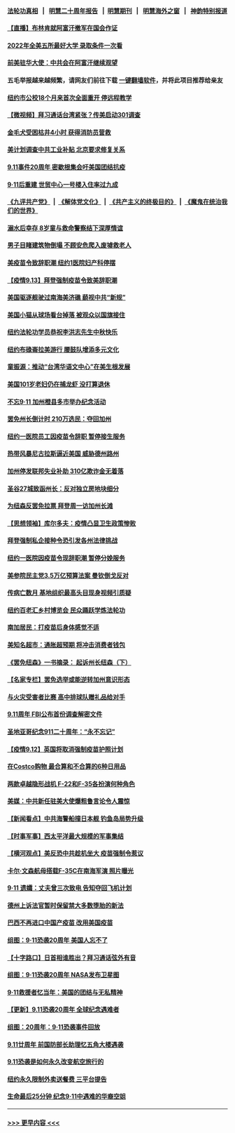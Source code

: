 #### [法轮功真相](https://github.com/gfw-breaker/truth/blob/master/README.md?t=0) &nbsp;&nbsp;|&nbsp;&nbsp; [明慧二十周年报告](https://github.com/gfw-breaker/mh-reports/blob/master/README.md?t=0) &nbsp;&nbsp;|&nbsp;&nbsp;[明慧期刊](https://github.com/gfw-breaker/mh-qikan) &nbsp;&nbsp;|&nbsp;&nbsp; [明慧海外之窗](https://github.com/gfw-breaker/mh-news/blob/master/README.md?t=0) &nbsp;&nbsp;|&nbsp;&nbsp; [神韵特别报道](https://github.com/gfw-breaker/mh-news/blob/master/shenyun.md?t=0)
#### [【直播】布林肯就阿富汗撤军在国会作证](../pages/nsc412/n13231243.md?t=09132101) 
#### [2022年全美五所最好大学 录取条件一次看](../pages/nsc412/n13231114.md?t=09132101) 
#### [前美驻华大使：中共会在阿富汗继续观望](../pages/nsc412/n13231112.md?t=09132101) 
#### 五毛举报越来越频繁，请网友们前往下载 [一键翻墙软件](https://github.com/gfw-breaker/ssr-accounts)，并将此项目推荐给亲友
#### [纽约市公校18个月来首次全面重开 停远程教学](../pages/nsc412/n13230599.md?t=09132101) 
#### [【微视频】拜习通话台湾紧张？传美启动301调查](../pages/nsc412/n13230604.md?t=09132101) 
#### [金毛犬受困枯井4小时 获得消防员营救](../pages/nsc412/n13230188.md?t=09132101) 
#### [美计划调查中共工业补贴 北京要求修复关系](../pages/nsc412/n13231026.md?t=09132101) 
#### [9.11事件20周年 密歇根集会吁美国团结抗疫](../pages/nsc412/n13230729.md?t=09132101) 
#### [9·11后重建 世贸中心一号楼入住率过九成](../pages/nsc412/n13230436.md?t=09132101) 
#### [《九评共产党》](https://github.com/begood0513/9ping.md/blob/master/README.md) &nbsp;|&nbsp; [《解体党文化》](../../../../jtdwh.md/blob/master/README.md)  &nbsp;|&nbsp; [《共产主义的终极目的》](../../../../gczydzjmd.md/blob/master/README.md) &nbsp;|&nbsp; [《魔鬼在统治我们的世界》](../../../../mgztzwmdsj.md/blob/master/README.md) 
#### [溺水后幸存 8岁童与救命警察结下深厚情谊](../pages/nsc412/n13229576.md?t=09132101) 
#### [男子目睹建筑物倒塌 不顾安危爬入废墟救老人](../pages/nsc412/n13229301.md?t=09132101) 
#### [美疫苗令致辞职潮 纽约1医院妇产科停摆](../pages/nsc412/n13230234.md?t=09132101) 
#### [【疫情9.13】拜登强制疫苗令致美辞职潮](../pages/nsc412/n13229759.md?t=09132101) 
#### [美国驱逐舰驶过南海美济礁 藐视中共“新规”](../pages/nsc412/n13227461.md?t=09132101) 
#### [美国小猫从球场看台掉落 被观众以国旗接住](../pages/nsc412/n13229786.md?t=09132101) 
#### [纽约法轮功学员恭祝李洪志先生中秋快乐](../pages/nsc412/n13229386.md?t=09132101) 
#### [纽约布碌崙拉美游行 腰鼓队增添多元文化](../pages/nsc412/n13229400.md?t=09132101) 
#### [童振源：推动“台湾华语文中心”在美生根发展](../pages/nsc412/n13229246.md?t=09132101) 
#### [美国101岁老妇仍在捕龙虾 没打算退休](../pages/nsc412/n13229135.md?t=09132101) 
#### [不忘9·11 加州橙县多市举办纪念活动](../pages/nsc412/n13228940.md?t=09132101) 
#### [罢免州长倒计时 210万选民：夺回加州](../pages/nsc412/n13230573.md?t=09132101) 
#### [纽约一医院员工因疫苗令辞职 暂停接生服务](../pages/nsc412/n13228742.md?t=09132101) 
#### [热带风暴尼古拉斯逼近美国 威胁德州路州](../pages/nsc412/n13228647.md?t=09132101) 
#### [加州停发联邦失业补助 310亿欺诈金无着落](../pages/nsc412/n13228900.md?t=09132101) 
#### [圣谷27城致函州长：反对独立房地块细分](../pages/nsc412/n13228871.md?t=09132101) 
#### [为纽森反罢免拉票 拜登周一访加州长滩](../pages/nsc412/n13228732.md?t=09132101) 
#### [【思想领袖】库尔多夫：疫情凸显卫生政策惨败](../pages/nsc412/n13187610.md?t=09132101) 
#### [拜登强制私企接种令恐引发各州法律挑战](../pages/nsc412/n13228738.md?t=09132101) 
#### [纽约一医院因疫苗令现辞职潮 暂停分娩服务](../pages/nsc412/n13228470.md?t=09132101) 
#### [美参院民主党3.5万亿预算法案 曼钦倒戈反对](../pages/nsc412/n13228592.md?t=09132101) 
#### [传病亡数月 基地组织最高头目现身视频引质疑](../pages/nsc412/n13228570.md?t=09132101) 
#### [纽约百老汇乡村博览会 民众踊跃学炼法轮功](../pages/nsc412/n13222755.md?t=09132101) 
#### [南加居民：打疫苗后身体感觉不适](../pages/nsc412/n13228546.md?t=09132101) 
#### [美知名超市：通胀超预期 将冲击消费者钱包](../pages/nsc412/n13228447.md?t=09132101) 
#### [《罢免纽森》一书摘录： 起诉州长纽森（下）](../pages/nsc412/n13228521.md?t=09132101) 
#### [【名家专栏】罢免选举或能逆转加州意识形态](../pages/nsc412/n13227966.md?t=09132101) 
#### [与火灾受害者比赛 高中排球队赠礼品给对手](../pages/nsc412/n13227933.md?t=09132101) 
#### [9.11周年 FBI公布首份调查解密文件](../pages/nsc412/n13228072.md?t=09132101) 
#### [圣地亚哥纪念911二十周年：“永不忘记”](../pages/nsc412/n13228041.md?t=09132101) 
#### [【疫情9.12】英国将取消强制疫苗护照计划](../pages/nsc412/n13227763.md?t=09132101) 
#### [在Costco购物 最合算和不合算的6种日用品](../pages/nsc412/n13223272.md?t=09132101) 
#### [两款卓越隐形战机 F-22和F-35各扮演何种角色](../pages/nsc412/n13225134.md?t=09132101) 
#### [美媒：中共新任驻美大使爆粗鲁言论令人震惊](../pages/nsc412/n13227403.md?t=09132101) 
#### [【新闻看点】中共海警船撞日本舰 钓鱼岛局势升级](../pages/nsc412/n13227030.md?t=09132101) 
#### [【时事军事】西太平洋最大规模的军事集结](../pages/nsc412/n13224898.md?t=09132101) 
#### [【横河观点】美反恐中共趁机坐大 疫苗强制令惹议](../pages/nsc412/n13227044.md?t=09132101) 
#### [卡尔‧文森航母搭载F-35C在南海军演 照片曝光](../pages/nsc412/n13226898.md?t=09132101) 
#### [9·11 遗孀：丈夫曾三次致电 告知夺回飞机计划](../pages/nsc412/n13227077.md?t=09132101) 
#### [德州上诉法官暂时保留禁大多数堕胎的新法](../pages/nsc412/n13227078.md?t=09132101) 
#### [巴西不再进口中国产疫苗 改用美国疫苗](../pages/nsc412/n13226902.md?t=09132101) 
#### [组图：9·11恐袭20周年 美国人忘不了](../pages/nsc412/n13226708.md?t=09132101) 
#### [【十字路口】日首相谁胜出？拜习通话弦外有音](../pages/nsc412/n13226300.md?t=09132101) 
#### [组图：9·11恐袭20周年 NASA发布卫星图](../pages/nsc412/n13226679.md?t=09132101) 
#### [9‧11救援者忆当年：美国的团结与无私精神](../pages/nsc412/n13226689.md?t=09132101) 
#### [【更新】9.11恐袭20周年 全球纪念遇难者](../pages/nsc412/n13226388.md?t=09132101) 
#### [组图：20周年：9·11恐袭事件回放](../pages/nsc412/n13226331.md?t=09132101) 
#### [9.11廿周年 前国防部长助理忆五角大楼遇袭](../pages/nsc412/n13226566.md?t=09132101) 
#### [9.11恐袭是如何永久改变航空旅行的](../pages/nsc412/n13226452.md?t=09132101) 
#### [纽约永久限制外卖送餐费 三平台提告](../pages/nsc412/n13225748.md?t=09132101) 
#### [生命最后25分钟 纪念9·11中遇难的华裔空姐](../pages/nsc412/n13225823.md?t=09132101) 

----
#### [ >>> 更早内容 <<< ](../indexes/nsc412-earlier.md)
